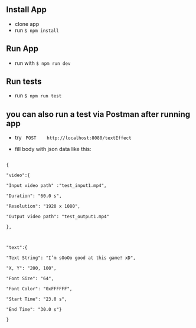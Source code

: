 ## Install App

- clone app
- run   ```
        $ npm install
        ```

## Run App
- run with   ```
                 $ npm run dev
                 ```

## Run tests

- run  ```
         $ npm run test
         ```

## you can also run a test via Postman after running app


- try 	``` POST 	http://localhost:8080/textEffect```

- fill body with json data like this:

```

{

"video":{

"Input video path" :"test_input1.mp4",

"Duration": "60.0 s",

"Resolution": "1920 x 1080",

"Output video path": "test_output1.mp4"

},

  

"text":{

"Text String": "I’m sOoOo good at this game! xD",

"X, Y": "200, 100",

"Font Size": "64",

"Font Color": "0xFFFFFF",

"Start Time": "23.0 s",

"End Time": "30.0 s"}

}
```